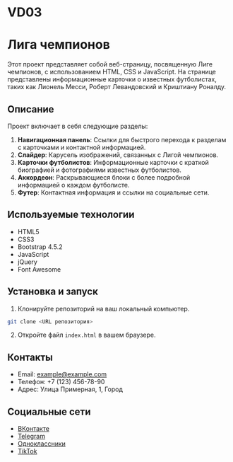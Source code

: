 # VD03
 
# Лига чемпионов

Этот проект представляет собой веб-страницу, посвященную Лиге чемпионов, с использованием HTML, CSS и JavaScript. На странице представлены информационные карточки о известных футболистах, таких как Лионель Месси, Роберт Левандовский и Криштиану Роналду.

## Описание

Проект включает в себя следующие разделы:

1. **Навигационная панель**: Ссылки для быстрого перехода к разделам с карточками и контактной информацией.
2. **Слайдер**: Карусель изображений, связанных с Лигой чемпионов.
3. **Карточки футболистов**: Информационные карточки с краткой биографией и фотографиями известных футболистов.
4. **Аккордеон**: Раскрывающиеся блоки с более подробной информацией о каждом футболисте.
5. **Футер**: Контактная информация и ссылки на социальные сети.

## Используемые технологии

- HTML5
- CSS3
- Bootstrap 4.5.2
- JavaScript
- jQuery
- Font Awesome

## Установка и запуск

1. Клонируйте репозиторий на ваш локальный компьютер.

```bash
git clone <URL репозитория>
```

2. Откройте файл `index.html` в вашем браузере.

## Контакты

- Email: example@example.com
- Телефон: +7 (123) 456-78-90
- Адрес: Улица Примерная, 1, Город

## Социальные сети

- [ВКонтакте](https://vk.com/championsleague)
- [Telegram](https://t.me/s/UEFAChampionsLeagueRU)
- [Одноклассники](https://ok.ru/group/51667635339510)
- [TikTok](https://www.tiktok.com/@championsleague)
